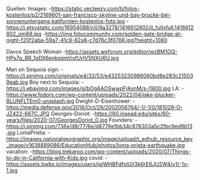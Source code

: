 Quellen:
Images: -https://static.vecteezy.com/ti/fotos-kostenlos/p2/2169601-san-francisco-skyline-und-bay-brucke-bei-sonnenuntergang-kalifornien-kostenlos-foto.jpg -https://i.etsystatic.com/16954088/r/il/9a3278/1416612802/il_fullxfull.1416612802_om68.jpg -https://img.fotocommunity.com/golden-gate-bridge-at-night-f20f2aba-59a7-41c9-82a8-c7d76c3f0766.jpg?height=1080

Davos Speech Woman -https://assets.weforum.org/editor/wzBM1OQ-HPs7q_BR_1gDX6enkojjmVisfUrtV5NXU6U.jpg

Man on Sequoia sign: -https://i.pinimg.com/originals/e4/32/53/e43253230986060bd8e283c215039eab.jpg
Boy next to Sequoia: -https://i.ebayimg.com/images/g/bOgAAOSwwpFjAsnM/s-l1600.jpg
LA: -https://www.fodors.com/wp-content/uploads/2022/04/jake-blucker-8LlJNFLTEm0-unsplash.jpg
Dwight-D-Eisenhower: -https://media.defense.gov/2018/Oct/29/2002056764/-1/-1/0/181029-O-JZ422-667C.JPG
Georges-Doriot: -https://60.insead.edu/sites/60-years/files/2020-07/GeorgesDoriot_0.jpg
Founders: -https://i.pinimg.com/736x/d8/77/6e/d8776e1bb34c878303a5c2fbc9ed9b13.jpg
LomaPrieta: -https://images.nationalgeographic.org/image/upload/t_edhub_resource_key_image/v1638889086/EducationHub/photos/loma-prieta-earthquake.jpg
vacation: -https://blog.trekaroo.com/wp-content/uploads/2020/07/Things-to-do-in-California-with-Kids.jpg
covid: -https://assets.bwbx.io/images/users/iqjWHBFdfxIU/i3k6rE6JU2W4/v1/-1x-1.jpg
